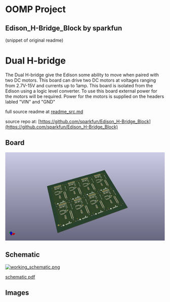 # OOMP Project  
## Edison_H-Bridge_Block  by sparkfun  
  
(snippet of original readme)  
  
Dual H-bridge  
=====================  
  
The Dual H-bridge give the Edison some ability to move when paired with two DC motors.  This board can drive two DC motors at voltages ranging from 2.7V-15V and currents up to 1amp.  This board is isolated from the Edison using a logic level converter.  To use this board external power for the motors will be required.  Power for the motors is supplied on the headers labled "VIN" and "GND"  
  
  full source readme at [readme_src.md](readme_src.md)  
  
source repo at: [https://github.com/sparkfun/Edison_H-Bridge_Block](https://github.com/sparkfun/Edison_H-Bridge_Block)  
## Board  
  
[![working_3d.png](working_3d_600.png)](working_3d.png)  
## Schematic  
  
[![working_schematic.png](working_schematic_600.png)](working_schematic.png)  
  
[schematic pdf](working_schematic.pdf)  
## Images  
